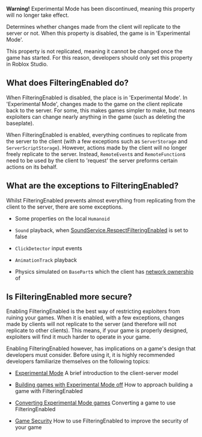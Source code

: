 **Warning!** Experimental Mode has been discontinued, meaning this property will no longer take effect.

Determines whether changes made from the client will replicate to the server or not. When this property is disabled, the game is in 'Experimental Mode'.

This property is not replicated, meaning it cannot be changed once the game has started. For this reason, developers should only set this property in Roblox Studio.

## What does FilteringEnabled do?

When FilteringEnabled is disabled, the place is in 'Experimental Mode'. In 'Experimental Mode', changes made to the game on the client replicate back to the server. For some, this makes games simpler to make, but means exploiters can change nearly anything in the game (such as deleting the baseplate).

When FilteringEnabled is enabled, everything continues to replicate from the server to the client (with a few exceptions such as `ServerStorage` and `ServerScriptStorage`). However, actions made by the client will no longer freely replicate to the server. Instead, `RemoteEvent`s and `RemoteFunction`s need to be used by the client to 'request' the server preforms certain actions on its behalf.

## What are the exceptions to FilteringEnabled?

Whilst FilteringEnabled prevents almost everything from replicating from the client to the server, there are some exceptions.

 - Some properties on the local `Humanoid`

 - `Sound` playback, when [SoundService.RespectFilteringEnabled](https://developer.roblox.com/api-reference/property/SoundService/RespectFilteringEnabled) is set to false

 - `ClickDetector` input events

 - `AnimationTrack` playback

 - Physics simulated on `BasePart`s which the client has [network ownership](https://developer.roblox.com/search#stq=Network%20Ownership%20—%20Making%20physics%20smoother!) of

## Is FilteringEnabled more secure?

Enabling FilteringEnabled is the best way of restricting exploiters from ruining your games. When it is enabled, with a few exceptions, changes made by clients will not replicate to the server (and therefore will not replicate to other clients). This means, if your game is properly designed, exploiters will find it much harder to operate in your game.

Enabling FilteringEnabled however, has implications on a game's design that developers must consider. Before using it, it is highly recommended developers familiarize themselves on the following topics:

 - [Experimental Mode](https://developer.roblox.com/search#stq=Experimental%20Mode) A brief introduction to the client-server model

 - [Building games with Experimental Mode off](https://developer.roblox.com/search#stq=Building%20Games%20with%20Experimental%20Mode%20Off) How to approach building a game with FilteringEnabled

 - [Converting Experimental Mode games][4] Converting a game to use FilteringEnabled

 - [Game Security][5] How to use FilteringEnabled to improve the security of your game

[1]: https://developer.roblox.com/articles/Network-Ownership

[2]: https://developer.roblox.com/articles/Experimental-Mode

[3]: https://developer.roblox.com/articles/Building-Games-with-Experimental-Mode-Off

[4]: https://developer.roblox.com/articles/Converting-From-Experimental-Mode

[5]: https://developer.roblox.com/articles/Game-Security
